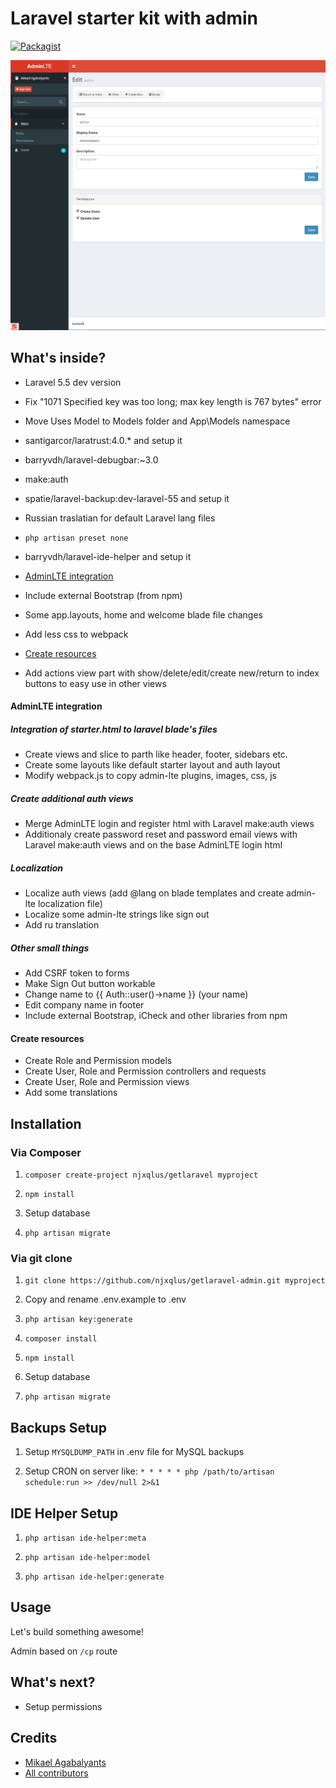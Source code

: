 # Laravel starter kit with admin

[![Packagist](https://img.shields.io/packagist/v/njxqlus/getlaravel.svg?style=flat-square)](https://packagist.org/packages/njxqlus/getlaravel-admin)

![Screenshot](screenshot.png "Screenshot")

## What's inside?

- Laravel 5.5 dev version

- Fix "1071 Specified key was too long; max key length is 767 bytes" error

- Move Uses Model to Models folder and App\Models namespace

- santigarcor/laratrust:4.0.* and setup it

- barryvdh/laravel-debugbar:~3.0

- make:auth

- spatie/laravel-backup:dev-laravel-55 and setup it

- Russian traslatian for default Laravel lang files

- `php artisan preset none`

- barryvdh/laravel-ide-helper and setup it 

- [AdminLTE integration](#adminlte-integration)

- Include external Bootstrap (from npm)

- Some app.layouts, home and welcome blade file changes

- Add less css to webpack

- [Create resources](#create-resources)

- Add actions view part with show/delete/edit/create new/return to index buttons to easy use in other views 

#### AdminLTE integration

##### Integration of starter.html to laravel blade's files

- Create views and slice to parth like header, footer, sidebars etc.
- Create some layouts like default starter layout and auth layout 
- Modify webpack.js to copy admin-lte plugins, images, css, js

##### Create additional auth views

- Merge AdminLTE login and register html with Laravel make:auth views
- Additionaly create password reset and password email views with Laravel make:auth views and on the base AdminLTE login html

##### Localization

- Localize auth views (add @lang on blade templates and create admin-lte localization file)
- Localize some admin-lte strings like sign out
- Add ru translation

##### Other small things

- Add CSRF token to forms
- Make Sign Out button workable
- Change name to {{ Auth::user()->name }} (your name)
- Edit company name in footer
- Include external Bootstrap, iCheck and other libraries from npm

#### Create resources

- Create Role and Permission models
- Create User, Role and Permission controllers and requests
- Create User, Role and Permission views
- Add some translations


## Installation

### Via Composer

1) `composer create-project njxqlus/getlaravel myproject`

1) `npm install`

1) Setup database

1) `php artisan migrate`

### Via git clone

1) `git clone https://github.com/njxqlus/getlaravel-admin.git myproject`

1) Copy and rename .env.example to .env

1) `php artisan key:generate`

1) `composer install`

1) `npm install`

1) Setup database

1) `php artisan migrate`
 
## Backups Setup

1) Setup `MYSQLDUMP_PATH` in .env file for MySQL backups

1) Setup CRON on server like: `* * * * * php /path/to/artisan schedule:run >> /dev/null 2>&1`

## IDE Helper Setup

1) `php artisan ide-helper:meta`

1) `php artisan ide-helper:model`

1) `php artisan ide-helper:generate`

## Usage

Let's build something awesome!

Admin based on `/cp` route

## What's next?

- Setup permissions

## Credits

- [Mikael Agabalyants](https://github.com/njxqlus/)
- [All contributors](https://github.com/njxqlus/laravel-helpers/graphs/contributors)
